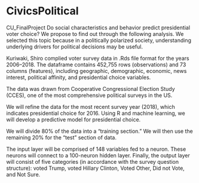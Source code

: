 # CivicsPolitical
CU_FinalProject
Do social characteristics and behavior predict presidential voter choice? We propose to find out through the following analysis. We selected this topic because in a politically polarized society, understanding underlying drivers for political decisions may be useful.

Kuriwaki, Shiro complied voter survey data in .Rds file format for the years 2006–2018. The dataframe contains 452,755 rows (observations) and 73 columns (features), including geographic, demographic, economic, news interest, political affinity, and presidential choice variables.

The data was drawn from Cooperative Congressional Election Study (CCES), one of the most comprehensive political surveys in the US.

We will refine the data for the most recent survey year (2018), which indicates presidential choice for 2016. Using R and machine learning, we will develop a predictive model for presidential choice. 

We will divide 80% of the data into a “training section.” We will then use the remaining 20% for the “test” section of data. 

The input layer will be comprised of 148 variables fed to a neuron. These neurons will connect to a 100-neuron hidden layer. Finally, the output layer will consist of five categories (in accordance with the survey question structure): voted Trump, voted Hillary Clinton, Voted Other, Did not Vote, and Not Sure. 
